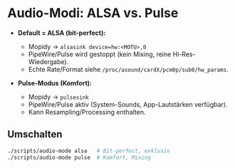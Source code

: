 # Audio-Modi: ALSA vs. Pulse

- **Default = ALSA (bit-perfect):**
  - Mopidy → `alsasink device=hw:<MOTU>,0`
  - PipeWire/Pulse wird gestoppt (kein Mixing, reine Hi-Res-Wiedergabe).
  - Echte Rate/Format siehe `/proc/asound/cardX/pcm0p/sub0/hw_params`.

- **Pulse-Modus (Komfort):**
  - Mopidy → `pulsesink`
  - PipeWire/Pulse aktiv (System-Sounds, App-Lautstärken verfügbar).
  - Kann Resampling/Processing enthalten.

## Umschalten
```bash
./scripts/audio-mode alsa   # Bit-perfect, exklusiv
./scripts/audio-mode pulse  # Komfort, Mixing
```
